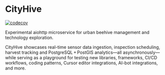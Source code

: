 # CityHive

[![codecov](https://codecov.io/gh/sergeyklay/cityhive/graph/badge.svg?token=aXIi7iNGl3)](https://codecov.io/gh/sergeyklay/cityhive)

Experimental aiohttp microservice for urban beehive management and technology exploration.

CityHive showcases real-time sensor data ingestion, inspection scheduling, harvest tracking and PostgreSQL + PostGIS analytics—all asynchronously—while serving as a playground for testing new libraries, frameworks, CI/CD workflows, coding patterns, Cursor editor integrations, AI-bot integrations, and more.
